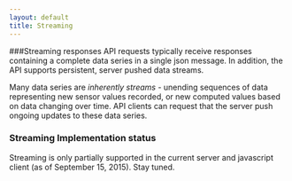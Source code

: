 ```yaml
---
layout: default
title: Streaming
---
```

###Streaming responses
API requests typically receive responses containing a complete data series in a single json message. 
In addition, the API supports persistent, server pushed data streams. 

Many data series are _inherently streams_ - unending sequences of data representing new sensor values recorded, 
or new computed values based on data changing over time.
API clients can request that the server push ongoing updates to these data series. 

### Streaming Implementation status
Streaming is only partially supported in the current server and javascript client (as of September 15, 2015).
Stay tuned.
